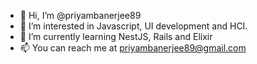 - 👋 Hi, I’m @priyambanerjee89
- 👀 I’m interested in Javascript, UI development and HCI.
- 🌱 I’m currently learning NestJS, Rails and Elixir
- 📫 You can reach me at priyambanerjee89@gmail.com

<!---
priyambanerjee89/priyambanerjee89 is a ✨ special ✨ repository because its `README.md` (this file) appears on your GitHub profile.
You can click the Preview link to take a look at your changes.
--->
